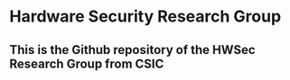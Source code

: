 # Hardware Security Research Group 
## This is the Github repository of the HWSec Research Group from CSIC

